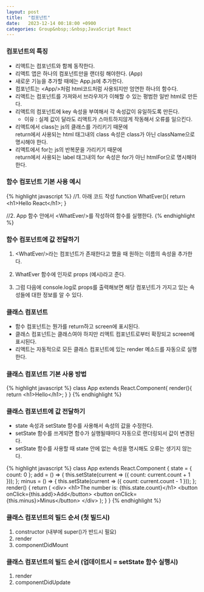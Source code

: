 ```yaml
---
layout: post
title:  "컴포넌트"
date:   2023-12-14 00:18:00 +0900
categories: Group&nbsp;:&nbsp;JavaScript React
---
```


### 컴포넌트의 특징

- 리액트는 컴포넌트와 함께 동작한다.
- 리액트 앱은 하나의 컴포넌트만을 랜더링 해야한다. (App)
- 새로운 기능을 추가할 때에는 App.js에 추가한다.
- 컴포넌트는 &lt;App/>처럼 html코드처럼 사용되지만 엄연한 하나의 함수다.
- 리액트는 컴포넌트를 가져와서 브라우저가 이해할 수 있는 평범한 일반 html로 만든다.
- 리액트의 컴포넌트에 key 속성을 부여해서 각 속성값이 유일하도록 만든다.
  - 이유 : 실제 값이 달라도 리액트가 스마트하지않게 작동해서 오류를 일으킨다.
- 리액트에서 class는 js의 클래스를 가리키기 때문에  
return에서 사용되는 html 태그내의 class 속성은
  class가 아닌 className으로 명시해야 한다.
- 리액트에서 for는 js의 반복문을 가리키기 때문에  
return에서 사용되는 label 태그내의 for 속성은 for가 아닌 htmlFor으로 명시해야 한다.

### 함수 컴포넌트 기본 사용 예시

{% highlight javascript %}
//1. 아래 코드 작성
function WhatEver(){
    return &lt;h1>Hello React&lt;/h1>;
}
                    
//2. App 함수 안에서 &lt;WhatEver/>를 작성하여 함수를 실행한다.
{% endhighlight %}

### 함수 컴포넌트에 값 전달하기

1. &lt;WhatEver/>라는 컴포넌트가 존재한다고 했을 때 원하는 이름의 속성을 추가한다.
                    
2. WhatEver 함수에 인자로 props (예시)라고 준다.

3. 그럼 다음에 console.log로 props를 출력해보면 해당 컴포넌트가 가지고 있는 속성들에 대한 정보를 알 수 있다.

### 클래스 컴포넌트

- 함수 컴포넌트는 뭔가를 return하고 screen에 표시된다.
- 클래스 컴포넌트는 클래스여야 하지만 리액트 컴포넌트로부터 확장되고 screen에 표시된다.
- 리액트는 자동적으로 모든 클래스 컴포넌트에 있는 render 메소드를 자동으로 실행한다.

### 클래스 컴포넌트 기본 사용 방법

{% highlight javascript %}
class App extends React.Component{
    render(){
    return &lt;h1>Hello&lt;/h1>;
    }
}
{% endhighlight %}

### 클래스 컴포넌트에 값 전달하기
    
- state 속성과 setState 함수를 사용해서 속성의 값을 수정한다.
- setState 함수를 쓰게되면 함수가 실행될때마다 자동으로 랜더링되서 값이 변경된다.
- setState 함수를 사용할 때 state 안에 없는 속성을 명시해도 오류는 생기지 않는다.

{% highlight javascript %}
class App extends React.Component {
  state = {
      count: 0
  };
  add = () => {
      this.setState(current => ({ count: current.count + 1 }));
  };
  minus = () => {
      this.setState(current => ({ count: current.count - 1 }));
  };
  render() {
      return (
          &lt;div>
              &lt;h1>The number is: {this.state.count}&lt;/h1>
              &lt;button onClick={this.add}>Add&lt;/button>
              &lt;button onClick={this.minus}>Minus&lt;/button>
          &lt;/div>
      );
  }
}
{% endhighlight %}

### 클래스 컴포넌트의 빌드 순서 (첫 빌드시)

1. constructor (내부에 super()가 반드시 필요)
2. render
3. componentDidMount

### 클래스 컴포넌트의 빌드 순서 (업데이트시 = setState 함수 실행시)

1. render
2. componentDidUpdate